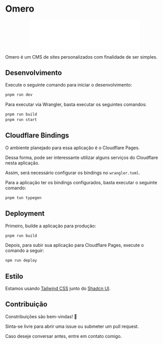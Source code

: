 # Omero

<div style="text-align: center;">
  <img src="./public/logo.svg" alt="Omero Logo" width="350" />
</div>

Omero é um CMS de sites personalizados com finalidade de ser simples.

## Desenvolvimento

Execute o seguinte comando para iniciar o desenvolvimento:

```sh
pnpm run dev
```

Para executar via Wrangler, basta executar os seguintes comandos:

```sh
pnpm run build
pnpm run start
```

## Cloudflare Bindings

O ambiente planejado para essa aplicação é o Cloudflare Pages.

Dessa forma, pode ser interessante utilizar alguns serviços do Cloudflare nesta aplicação.

Assim, será necessário configurar os bindings no `wrangler.toml`.

Para a aplicação ter os bindings configurados, basta executar o seguinte comando:

```sh
pnpm tun typegen
```

## Deployment

Primeiro, builde a aplicação para produção:

```sh
pnpm run build
```

Depois, para subir sua aplicação para Cloudflare Pages, execute o comando a seguir:

```sh
npm run deploy
```

## Estilo

Estamos usando [Tailwind CSS](https://tailwindcss.com/) junto do [Shadcn UI](https://ui.shadcn.com/).

## Contribuição

Constribuições são bem-vindas! 🎉

Sinta-se livre para abrir uma issue ou submeter um pull request.

Caso deseje conversar antes, entre em contato comigo.
